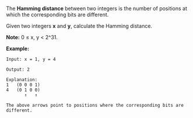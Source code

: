 The **Hamming distance** between two integers is the number of positions at which the corresponding bits are different.

Given two integers **x** and **y**, calculate the Hamming distance.

**Note:**
0 ≤ x, y < 2^31.

**Example:**
```
Input: x = 1, y = 4

Output: 2

Explanation:
1   (0 0 0 1)
4   (0 1 0 0)
       ↑   ↑

The above arrows point to positions where the corresponding bits are different.

```